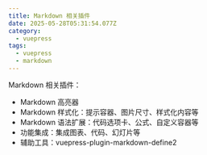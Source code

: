 ```yaml
---
title: Markdown 相关插件
date: 2025-05-28T05:31:54.077Z
category:
  - vuepress
tags:
  - vuepress
  - markdown
---
```


Markdown 相关插件：
- Markdown 高亮器
- Markdown 样式化：提示容器、图片尺寸、样式化内容等
- Markdown 语法扩展：代码选项卡、公式、自定义容器等
- 功能集成：集成图表、代码、幻灯片等
- 辅助工具：vuepress-plugin-markdown-define2
